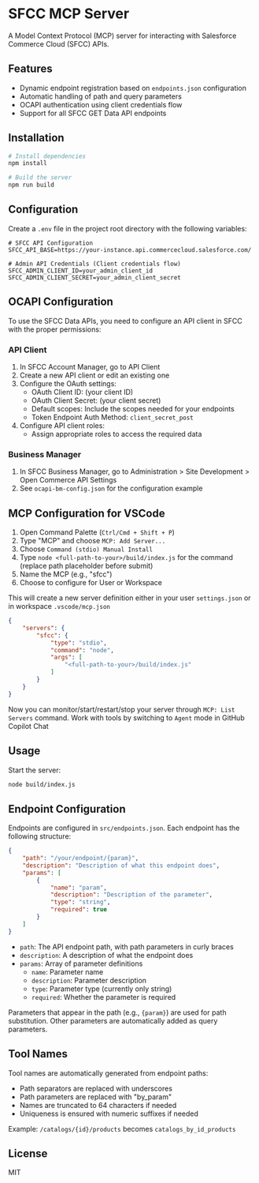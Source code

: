 # SFCC MCP Server

A Model Context Protocol (MCP) server for interacting with Salesforce Commerce Cloud (SFCC) APIs.

## Features

- Dynamic endpoint registration based on `endpoints.json` configuration
- Automatic handling of path and query parameters
- OCAPI authentication using client credentials flow
- Support for all SFCC GET Data API endpoints

## Installation

```bash
# Install dependencies
npm install

# Build the server
npm run build
```

## Configuration

Create a `.env` file in the project root directory with the following variables:

```
# SFCC API Configuration
SFCC_API_BASE=https://your-instance.api.commercecloud.salesforce.com/

# Admin API Credentials (Client credentials flow)
SFCC_ADMIN_CLIENT_ID=your_admin_client_id
SFCC_ADMIN_CLIENT_SECRET=your_admin_client_secret
```

## OCAPI Configuration

To use the SFCC Data APIs, you need to configure an API client in SFCC with the proper permissions:

### API Client

1. In SFCC Account Manager, go to API Client
2. Create a new API client or edit an existing one
3. Configure the OAuth settings:
   - OAuth Client ID: (your client ID)
   - OAuth Client Secret: (your client secret)
   - Default scopes: Include the scopes needed for your endpoints
   - Token Endpoint Auth Method: `client_secret_post`
4. Configure API client roles:
   - Assign appropriate roles to access the required data

### Business Manager

1. In SFCC Business Manager, go to Administration > Site Development > Open Commerce API Settings
2. See `ocapi-bm-config.json` for the configuration example

## MCP Configuration for VSCode

1. Open Command Palette (`Ctrl/Cmd + Shift + P`)
2. Type "MCP" and choose `MCP: Add Server...`
3. Choose `Command (stdio) Manual Install`
4. Type `node <full-path-to-your>/build/index.js` for the command (replace path placeholder before submit)
5. Name the MCP (e.g., "sfcc")
6. Choose to configure for User or Workspace

This will create a new server definition either in your user `settings.json` or in workspace `.vscode/mcp.json`

```json
{
    "servers": {
        "sfcc": {
            "type": "stdio",
            "command": "node",
            "args": [
                "<full-path-to-your>/build/index.js"
            ]
        }
    }
}
```
Now you can monitor/start/restart/stop your server through `MCP: List Servers` command. Work with tools by switching to `Agent` mode in GitHub Copilot Chat

## Usage

Start the server:

```bash
node build/index.js
```

## Endpoint Configuration

Endpoints are configured in `src/endpoints.json`. Each endpoint has the following structure:

```json
{
    "path": "/your/endpoint/{param}",
    "description": "Description of what this endpoint does",
    "params": [
        {
            "name": "param",
            "description": "Description of the parameter",
            "type": "string",
            "required": true
        }
    ]
}
```

- `path`: The API endpoint path, with path parameters in curly braces
- `description`: A description of what the endpoint does
- `params`: Array of parameter definitions
  - `name`: Parameter name
  - `description`: Parameter description
  - `type`: Parameter type (currently only string)
  - `required`: Whether the parameter is required

Parameters that appear in the path (e.g., `{param}`) are used for path substitution. Other parameters are automatically added as query parameters.

## Tool Names

Tool names are automatically generated from endpoint paths:
- Path separators are replaced with underscores
- Path parameters are replaced with "by_param"
- Names are truncated to 64 characters if needed
- Uniqueness is ensured with numeric suffixes if needed

Example: `/catalogs/{id}/products` becomes `catalogs_by_id_products`

## License

MIT